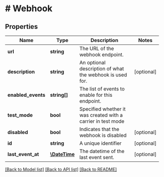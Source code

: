 # # Webhook

## Properties

Name | Type | Description | Notes
------------ | ------------- | ------------- | -------------
**url** | **string** | The URL of the webhook endpoint. |
**description** | **string** | An optional description of what the webhook is used for. | [optional]
**enabled_events** | **string[]** | The list of events to enable for this endpoint. |
**test_mode** | **bool** | Specified whether it was created with a carrier in test mode |
**disabled** | **bool** | Indicates that the webhook is disabled | [optional]
**id** | **string** | A unique identifier | [optional]
**last_event_at** | [**\DateTime**](\DateTime.md) | The datetime of the last event sent. | [optional]

[[Back to Model list]](../../README.md#models) [[Back to API list]](../../README.md#endpoints) [[Back to README]](../../README.md)
